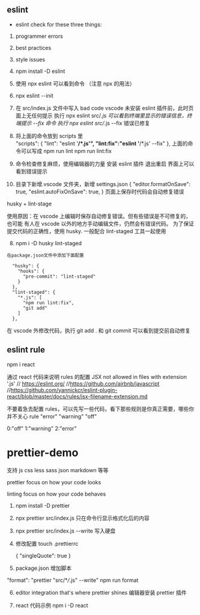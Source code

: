 ## eslint

- eslint check for these three things:

1. programmer errors
2. best practices
3. style issues

4. npm install -D eslint
5. 使用 npx eslint 可以看到命令 （注意 npx 的用法）
6. npx eslint --init
7. 在 src/index.js 文件中写入 bad code
   vscode 未安装 eslint 插件前，此时页面上无任何提示
   执行 npx eslint src/_.js 可以看到终端里显示的错误信息，终端提示 --fix 命令
   执行 npx eslint src/_.js --fix 错误已修复

8. 将上面的命令放到 scripts 里  
   "scripts": {
   "lint": "eslint '**/\*.js'",
   "lint:fix":"eslint '**/\*.js' --fix"
   },
   上面的命令可以写成
   npm run lint
   npm run lint:fix

9. 命令检查修复麻烦，使用编辑器的力量
   安装 eslint 插件 退出重启 界面上可以看到错误提示

10. 目录下新增.vscode 文件夹，新增 settings.json
    {
    "editor.formatOnSave": true,
    "eslint.autoFixOnSave": true,
    }
    页面上保存时代码会自动修复错误

husky + lint-stage

使用原因：在 vscode 上编辑时保存自动修复错误。但有些错误是不可修复的，也可能
有人在 vscode 以外的地方手动编辑文件，仍然会有错误代码。
为了保证提交代码的正确性，使用 husky. 一般配合 lint-staged 工具一起使用

8. npm i -D husky lint-staged

```
在package.json文件中添加下面配置

  "husky": {
    "hooks": {
      "pre-commit": "lint-staged"
    }
  },
  "lint-staged": {
    "*.js": [
      "npm run lint:fix",
      "git add"
    ]
  },
```

在 vscode 外修改代码，执行 git add . 和 git commit 可以看到提交前自动修复

## eslint rule

npm i react

通过 react 代码来说明 rules 的配置
JSX not allowed in files with extension '.js'
// https://eslint.org/
//https://github.com/airbnb/javascript
//https://github.com/yannickcr/eslint-plugin-react/blob/master/docs/rules/jsx-filename-extension.md

不要着急去配置 rules，可以先写一些代码，看下那些规则是你真正需要，哪些你并不关心
rule "error" "warning" "off"

0:"off" 1:"warning" 2:"error"



# prettier-demo

支持 js css less sass json markdown 等等

prettier focus on how your code looks

linting focus on how your code behaves

1.    npm install -D prettier
2.  npx prettier src/index.js 只在命令行显示格式化后的内容
3.  npx prettier src/index.js --write 写入硬盘
4.  修改配置 touch .prettierrc


    {
    "singleQuote": true
    }

5.  package.json 增加脚本

"format": "prettier \"src/\*_/_.js\" --write"
npm run format

6. editor integration that's where prettier shines
   编辑器安装 prettier 插件

7. react 代码示例
   npm i -D react
